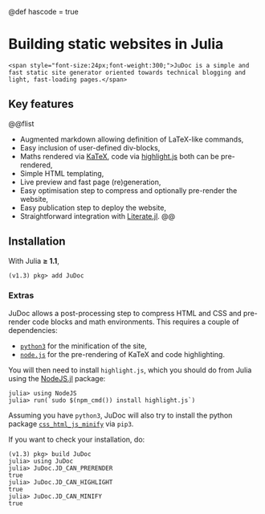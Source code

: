 @def hascode = true

# Building static websites in Julia

~~~
<span style="font-size:24px;font-weight:300;">JuDoc is a simple and fast static site generator oriented towards technical blogging and light, fast-loading pages.</span>
~~~

## Key features

@@flist
* Augmented markdown allowing definition of LaTeX-like commands,
* Easy inclusion of user-defined div-blocks,
* Maths rendered via [KaTeX](https://katex.org/), code via [highlight.js](https://highlightjs.org) both can be pre-rendered,
* Simple HTML templating,
* Live preview and fast page (re)generation,
* Easy optimisation step to compress and optionally pre-render the website,
* Easy publication step to deploy the website,
* Straightforward integration with [Literate.jl](https://github.com/fredrikekre/Literate.jl).
@@

## Installation

With Julia **≥ 1.1**,

```julia-repl
(v1.3) pkg> add JuDoc
```

### Extras

JuDoc allows a post-processing step to compress HTML and CSS and pre-render code blocks and math environments.
This requires a couple of dependencies:

* [`python3`](https://www.python.org/downloads/) for the minification of the site,
* [`node.js`](https://nodejs.org/en/) for the pre-rendering of KaTeX and code highlighting.

You will then need to install `highlight.js`, which you should do from Julia using the [NodeJS.jl](https://github.com/davidanthoff/NodeJS.jl) package:

```julia-repl
julia> using NodeJS
julia> run(`sudo $(npm_cmd()) install highlight.js`)
```

Assuming you have `python3`, JuDoc will also try to install the python package [`css_html_js_minify`](https://github.com/juancarlospaco/css-html-js-minify) via `pip3`.

If you want to check your installation, do:

```julia-repl
(v1.3) pkg> build JuDoc
julia> using JuDoc
julia> JuDoc.JD_CAN_PRERENDER
true
julia> JuDoc.JD_CAN_HIGHLIGHT
true
julia> JuDoc.JD_CAN_MINIFY
true
```

